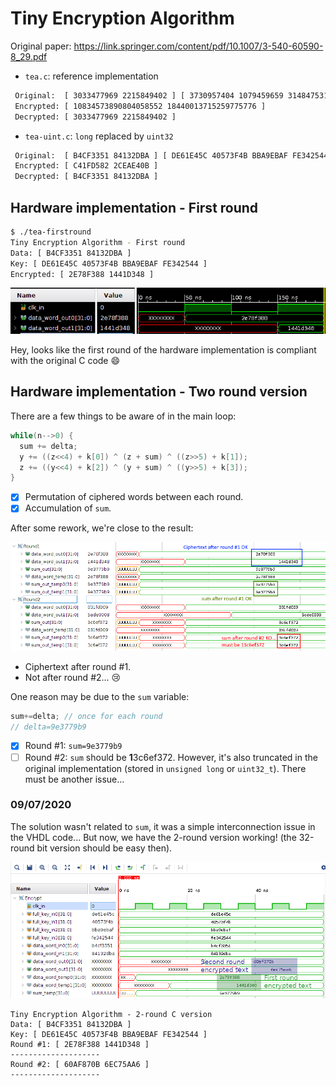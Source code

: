 # Tiny Encryption Algorithm

Original paper: https://link.springer.com/content/pdf/10.1007/3-540-60590-8_29.pdf

- `tea.c`: reference implementation

```bash
 Original:  [ 3033477969 2215849402 ] [ 3730957404 1079459659 3148475311 4264830276 ]
 Encrypted: [ 10834573890804058552 18440013715259775776 ]
 Decrypted: [ 3033477969 2215849402 ]
```

- `tea-uint.c`:  `long` replaced by `uint32`

```bash
 Original:  [ B4CF3351 84132DBA ] [ DE61E45C 40573F4B BBA9EBAF FE342544 ]
 Encrypted: [ C41FD582 2CEAE40B ]
 Decrypted: [ B4CF3351 84132DBA ]
```

## Hardware implementation - First round

```bash
$ ./tea-firstround 
Tiny Encryption Algorithm - First round
Data: [ B4CF3351 84132DBA ]
Key: [ DE61E45C 40573F4B BBA9EBAF FE342544 ]
Encrypted: [ 2E78F388 1441D348 ]
```

![img](./img/1st-round.png)

Hey, looks like the first round of the hardware implementation is compliant with the original C code :smile:

## Hardware implementation - Two round version
There are a few things to be aware of in the main loop:
```c
while(n-->0) {
  sum += delta;
  y += ((z<<4) + k[0]) ^ (z + sum) ^ ((z>>5) + k[1]);
  z += ((y<<4) + k[2]) ^ (y + sum) ^ ((y>>5) + k[3]);
}
```
- [x] Permutation of ciphered words between each round.
- [x] Accumulation of `sum`.

After some rework, we're close to the result:

![2r](./img/2round_tea.png)

- Ciphertext after round #1.
- Not after round #2... :cry:

One reason may be due to the `sum` variable:

```c
sum+=delta; // once for each round
// delta=9e3779b9
```

- [x] Round #1: `sum=9e3779b9`
- [ ] Round #2: `sum` should be **1**3c6ef372. However, it's also truncated in the original implementation (stored in `unsigned long` or `uint32_t`). There must be another issue...

### 09/07/2020

The solution wasn't related to `sum`, it was a simple interconnection issue in the VHDL code... But now, we have the 2-round version working! (the 32-round bit version should be easy then).

![2round-ok](./img/2round_tea-ok.png)

```
Tiny Encryption Algorithm - 2-round C version
Data: [ B4CF3351 84132DBA ]
Key: [ DE61E45C 40573F4B BBA9EBAF FE342544 ]
Round #1: [ 2E78F388 1441D348 ]
--------------------
Round #2: [ 60AF870B 6EC75AA6 ]
--------------------
```

